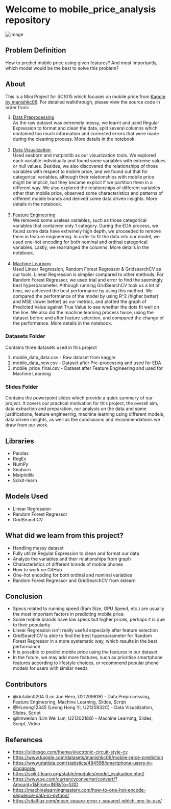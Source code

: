 # Welcome to mobile_price_analysis repository

![image](https://user-images.githubusercontent.com/50509341/163121347-e1b45718-4e46-417e-8f01-5ed60a8bf1eb.png)

## Problem Definition
How to predict mobile price using given features? And most importantly, which model would be the best to solve this problem?

## About

This is a Mini Project for SC1015 which focuses on mobile price from [Kaggle by manishkc06](https://www.kaggle.com/datasets/manishkc06/mobile-price-prediction). For detailed walkthrough, please view the source code in order from:

1. [Data Preprocessing](Data%20Preprocessing.ipynb) <br>As the raw dataset was extremely messy, we learnt and used Regular Expression to format and clean the data, split several columns which contained too much information and corrected errors that were made during the cleaning process. More details in the notebook.<br><br>
2. [Data Visualization](Exploratory%20Data%20Analysis.ipynb) <br>Used seaborn and matplotlib as our visualization tools. We explored each variable individually and found some variables with extreme values or null values. Besides, we also discovered the relationships of those variables with respect to mobile price, and we found out that for categorical variables, although their relationships with mobile price might be implicit, but they became explicit if we partition them in a different way. We also explored the relationships of different variables other than mobile price, observed some characteristics and patterns of different mobile brands and derived some data driven insights. More details in the notebook.<br><br>
3. [Feature Engineering](Feature%20Engineering.ipynb) <br> We removed some useless variables, such as those categorical variables that contained only 1 category. During the EDA process, we found some data have extremely high depth, we proceeded to remove them in feature engineering. In order to fit the data into our model, we used one-hot encoding for both nominal and ordinal categorical variables. Lastly, we rearranged the columns. More details in the notebook.<br><br>
4. [Machine Learning](Machine%20Learning.ipynb) <br> Used Linear Regression, Random Forest Regressor & GridsearchCV as our tools. Linear Regression is simplier compared to other methods. For Random Forest Regressor, we used trial and error to find the seemingly best hyperparameter. Although running GridSearchCV took us a lot of time, we achieved the best performance by using this method. We compared the performance of the model by using R^2 (higher better) and MSE (lower better) as our metrics, and plotted the graph of Predicted Value against True Value to see whether the dots fit well on the line. We also did the machine learning process twice, using the dataset before and after feature selection, and compared the change of the performance. More details in the notebook.

### Datasets Folder
Contains three datasets used in this project

1. mobile_data_data.csv - Raw dataset from kaggle
2. mobile_data_new.csv - Dataset after Pre-processing and used for EDA
3. mobile_price_final.csv - Dataset after Feature Engineering and used for Machine Learning

### Slides Folder
Contains the powerpoint slides which provide a quick summary of our project. It covers our practical motivation for this project, the overall aim, data extraction and preparation, our analysis on the data and some justifications, feature engineering, machine learning using different models, data driven insights, as well as the conclusions and recommendations we draw from our work.

## Libraries

- Pandas
- RegEx
- NumPy
- Seaborn
- Matplotlib
- Scikit-learn

## Models Used

- Linear Regression
- Random Forest Regressor
- GridSearchCV

## What did we learn from this project?

- Handling messy dataset
- Fully utilize Regular Expression to clean and format our data
- Analyze the variables and their relationships from graph
- Characteristics of different brands of mobile phones
- How to work on GitHub
- One-hot encoding for both ordinal and nominal variables
- Random Forest Regressor and GridSearchCV from sklearn

## Conclusion

- Specs related to running speed (Ram Size, GPU Speed, etc.) are usually the most important factors in predicting mobile price
- Some mobile brands have low specs but higher prices, perhaps it is due to their popularity
- Linear Regression isn't really useful especially after feature selection
- GridSearchCV is able to find the best hyperparameter for Random Forest Regressor in a more systematic way, which results in the best performance
- It is possible to predict mobile price using the features in our dataset
- In the future, we may add more features, such as prioritise smartphone features according to lifestyle choices, or recommend popular phone models for users with similar needs

## Contributors

- @dotalim0204 (Lim Jun Hern, U2120981B) - Data Preprocessing, Feature Engineering, Machine Learning, Slides, Script
- @HLeong12345 (Leong Hong Yi, U2120932C) - Data Visualization, Slides, Script
- @limweilun (Lim Wei Lun, U2120218G) - Machine Learning, Slides, Script, Video

## References
- <https://slidesgo.com/theme/electronic-circuit-style-cv>
- <https://www.kaggle.com/datasets/manishkc06/mobile-price-prediction>
- <https://www.statista.com/statistics/494598/smartphone-users-in-singapore/>
- <https://scikit-learn.org/stable/modules/model_evaluation.html/>
- <https://www.xe.com/currencyconverter/convert/?Amount=1&From=INR&To=SGD>
- <https://machinelearningmastery.com/how-to-one-hot-encode-sequence-data-in-python/>
- <https://vitalflux.com/mean-square-error-r-squared-which-one-to-use/>
